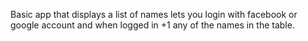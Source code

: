 Basic app that displays a list of names
lets you login with facebook or google account
and when logged in +1 any of the names in the table.
